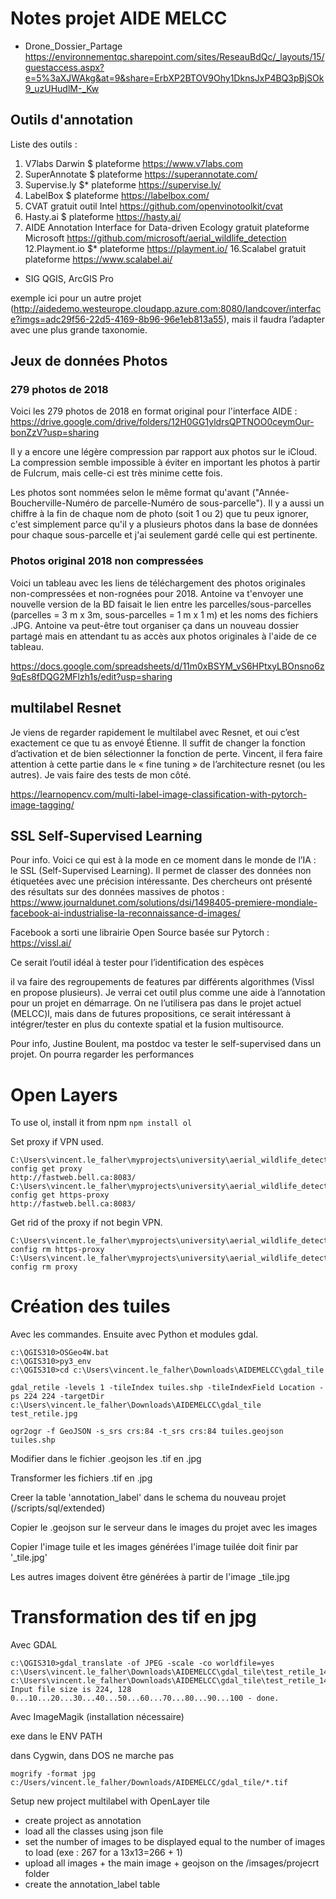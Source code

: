 # Notes projet AIDE MELCC

* Drone_Dossier_Partage
<https://environnementqc.sharepoint.com/sites/ReseauBdQc/_layouts/15/guestaccess.aspx?e=5%3aXJWAkg&at=9&share=ErbXP2BTOV9Ohy1DknsJxP4BQ3pBjSOk9_uzUHudlM-_Kw>


## Outils d'annotation

Liste des outils :

1. V7labs Darwin $ plateforme https://www.v7labs.com 
2. SuperAnnotate $ plateforme https://superannotate.com/
3. Supervise.ly $* plateforme https://supervise.ly/
4. LabelBox $ plateforme https://labelbox.com/
5. CVAT gratuit outil Intel https://github.com/openvinotoolkit/cvat
6. Hasty.ai $ plateforme https://hasty.ai/
7. AIDE Annotation Interface for Data-driven Ecology gratuit plateforme Microsoft https://github.com/microsoft/aerial_wildlife_detection
12.Playment.io $* plateforme https://playment.io/
16.Scalabel gratuit plateforme https://www.scalabel.ai/
+ SIG QGIS, ArcGIS Pro

exemple ici pour un autre projet (http://aidedemo.westeurope.cloudapp.azure.com:8080/landcover/interface?imgs=adc29f56-22d5-4169-8b96-96e1eb813a55), mais il faudra l’adapter avec une plus grande taxonomie.

## Jeux de données Photos

### 279 photos de 2018

Voici les 279 photos de 2018 en format original pour l'interface AIDE : 
<https://drive.google.com/drive/folders/12H0GG1yldrsQPTNOO0ceymOur-bonZzV?usp=sharing> 

Il y a encore une légère compression par rapport aux photos sur le iCloud. La compression semble impossible à éviter en important les photos à partir de Fulcrum, mais celle-ci est très minime cette fois.

Les photos sont nommées selon le même format qu'avant ("Année-Boucherville-Numéro de parcelle-Numéro de sous-parcelle"). Il y a aussi un chiffre à la fin de chaque nom de photo (soit 1 ou 2) que tu peux ignorer, c'est simplement parce qu'il y a plusieurs photos dans la base de données pour chaque sous-parcelle et j'ai seulement gardé celle qui est pertinente.

### Photos original 2018 non compressées

Voici un tableau avec les liens de téléchargement des photos originales non-compressées et non-rognées pour 2018. Antoine va t'envoyer une nouvelle version de la BD faisait le lien entre les parcelles/sous-parcelles (parcelles = 3 m x 3m, sous-parcelles = 1 m x 1 m) et les noms des fichiers .JPG. Antoine va peut-être tout organiser ça dans un nouveau dossier partagé mais en attendant tu as accès aux photos originales à l'aide de ce tableau.

<https://docs.google.com/spreadsheets/d/11m0xBSYM_vS6HPtxyLBOnsno6z9qEs8fDQG2MFlzh1s/edit?usp=sharing>

## multilabel Resnet

Je viens de regarder rapidement le multilabel avec Resnet, et oui c’est exactement ce que tu as envoyé Étienne. Il suffit de changer la fonction d’activation et de bien sélectionner la fonction de perte. Vincent, il fera faire attention à cette partie dans le « fine tuning » de l’architecture resnet (ou les autres). Je vais faire des tests de mon côté.

<https://learnopencv.com/multi-label-image-classification-with-pytorch-image-tagging/>

## SSL Self-Supervised Learning

Pour info. Voici ce qui est à la mode en ce moment dans le monde de l’IA : le SSL (Self-Supervised Learning). Il permet de classer des données non étiquetées avec une précision intéressante. Des chercheurs ont présenté des résultats sur des données massives de photos  : https://www.journaldunet.com/solutions/dsi/1498405-premiere-mondiale-facebook-ai-industrialise-la-reconnaissance-d-images/

Facebook a sorti une librairie Open Source basée sur Pytorch : https://vissl.ai/

Ce serait l’outil idéal à tester pour l’identification des espèces

il va faire des regroupements de features par différents algorithmes (Vissl en propose plusieurs). Je verrai cet outil plus comme une aide à l’annotation pour un projet en démarrage. On ne l’utilisera pas dans le projet actuel (MELCC)l, mais dans de futures propositions, ce serait intéressant à intégrer/tester en plus du contexte spatial et la fusion multisource.

Pour info, Justine Boulent, ma postdoc va tester le self-supervised dans un projet. On pourra regarder les performances

# Open Layers
To use ol, install it from npm `npm install ol` 

Set proxy if VPN used.
```   
C:\Users\vincent.le_falher\myprojects\university\aerial_wildlife_detection>npm config get proxy
http://fastweb.bell.ca:8083/
C:\Users\vincent.le_falher\myprojects\university\aerial_wildlife_detection>npm config get https-proxy
http://fastweb.bell.ca:8083/
```
Get rid of the proxy if not begin VPN.
```
C:\Users\vincent.le_falher\myprojects\university\aerial_wildlife_detection>npm config rm https-proxy
C:\Users\vincent.le_falher\myprojects\university\aerial_wildlife_detection>npm config rm proxy
```
   
# Création des tuiles

Avec les commandes. Ensuite avec Python et modules gdal. 
```
c:\QGIS310>OSGeo4W.bat
c:\QGIS310>py3_env
c:\QGIS310>cd c:\Users\vincent.le_falher\Downloads\AIDEMELCC\gdal_tile

gdal_retile -levels 1 -tileIndex tuiles.shp -tileIndexField Location -ps 224 224 -targetDir c:\Users\vincent.le_falher\Downloads\AIDEMELCC\gdal_tile test_retile.jpg

ogr2ogr -f GeoJSON -s_srs crs:84 -t_srs crs:84 tuiles.geojson tuiles.shp
```

Modifier dans le fichier .geojson les .tif en .jpg

Transformer les fichiers .tif en .jpg

Creer la table 'annotation_label' dans le schema du nouveau projet (/scripts/sql/extended)

Copier le .geojson sur le serveur dans le images du projet avec les images

Copier l'image tuile et les images générées
l'image tuilée doit finir par '_tile.jpg'

Les autres images doivent être générées à partir de l'image _tile.jpg 

# Transformation des tif en jpg
Avec GDAL
```
c:\QGIS310>gdal_translate -of JPEG -scale -co worldfile=yes c:\Users\vincent.le_falher\Downloads\AIDEMELCC\gdal_tile\test_retile_14_15.tif c:\Users\vincent.le_falher\Downloads\AIDEMELCC\gdal_tile\test_retile_14_15.tif.jpg
Input file size is 224, 128
0...10...20...30...40...50...60...70...80...90...100 - done.
```

Avec ImageMagik (installation nécessaire)

exe dans le ENV PATH

dans Cygwin, dans DOS ne marche pas

```
mogrify -format jpg c:/Users/vincent.le_falher/Downloads/AIDEMELCC/gdal_tile/*.tif
```

Setup new project multilabel with OpenLayer tile
- create project as annotation
- load all the classes using json file
- set the number of images to be displayed equal to the number of images to load (exe : 267 for a 13x13=266 + 1)
- upload all images + the main image + geojson on the /imsages/projecrt folder
- create the annotation_label table  
